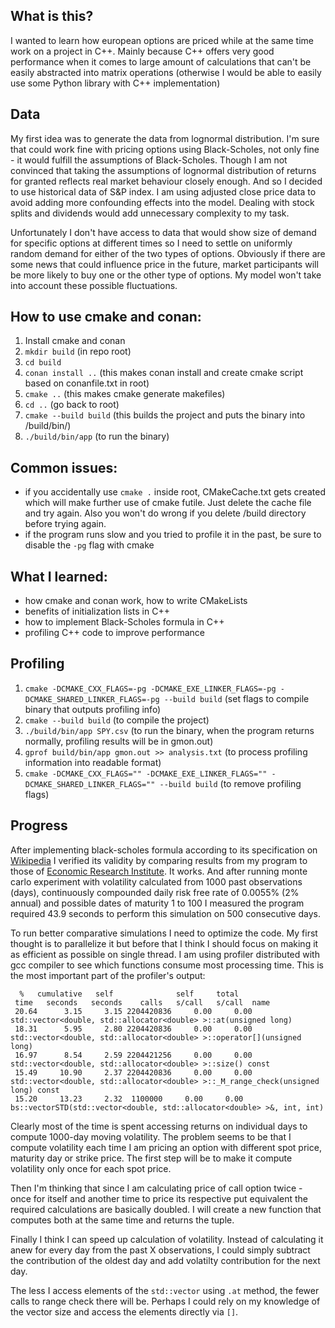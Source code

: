 ## What is this?

I wanted to learn how european options are priced while at the same time work on a project in C++. Mainly because C++ offers very good performance when it comes to large amount of calculations that can't be easily abstracted into matrix operations (otherwise I would be able to easily use some Python library with C++ implementation)

## Data

My first idea was to generate the data from lognormal distribution. I'm sure that could work fine with pricing options using Black-Scholes, not only fine - it would fulfill the assumptions of Black-Scholes. Though I am not convinced that taking the assumptions of lognormal distribution of returns for granted reflects real market behaviour closely enough. And so I decided to use historical data of S&P index. I am using adjusted close price data to avoid adding more confounding effects into the model. Dealing with stock splits and dividends would add unnecessary complexity to my task.

Unfortunately I don't have access to data that would show size of demand for specific options at different times so I need to settle on uniformly random demand for either of the two types of options. Obviously if there are some news that could influence price in the future, market participants will be more likely to buy one or the other type of options. My model won't take into account these possible fluctuations.

## How to use cmake and conan:

1. Install cmake and conan
2. `mkdir build` (in repo root)
3. `cd build`
4. `conan install ..` (this makes conan install and create cmake script based on conanfile.txt in root)
5. `cmake ..` (this makes cmake generate makefiles)
6. `cd ..` (go back to root)
7. `cmake --build build` (this builds the project and puts the binary into /build/bin/)
8. `./build/bin/app` (to run the binary)

## Common issues:

* if you accidentally use `cmake .` inside root, CMakeCache.txt gets created which will make further use of cmake futile. Just delete the cache file and try again. Also you won't do wrong if you delete /build directory before trying again.
* if the program runs slow and you tried to profile it in the past, be sure to disable the `-pg` flag with cmake

## What I learned:

* how cmake and conan work, how to write CMakeLists
* benefits of initialization lists in C++
* how to implement Black-Scholes formula in C++
* profiling C++ code to improve performance

## Profiling

1. `cmake -DCMAKE_CXX_FLAGS=-pg -DCMAKE_EXE_LINKER_FLAGS=-pg -DCMAKE_SHARED_LINKER_FLAGS=-pg --build build` (set flags to compile binary that outputs profiling info)
2. `cmake --build build` (to compile the project)
3. `./build/bin/app SPY.csv` (to run the binary, when the program returns normally, profiling results will be in gmon.out)
4. `gprof build/bin/app gmon.out >> analysis.txt` (to process profiling information into readable format)
5. `cmake -DCMAKE_CXX_FLAGS="" -DCMAKE_EXE_LINKER_FLAGS="" -DCMAKE_SHARED_LINKER_FLAGS="" --build build` (to remove profiling flags)

## Progress

After implementing black-scholes formula according to its specification on [Wikipedia](https://en.wikipedia.org/wiki/Black%E2%80%93Scholes_model#Black%E2%80%93Scholes_formula) I verified its validity by comparing results from my program to those of [Economic Research Institute](https://www.erieri.com/blackscholes). It works. And after running monte carlo experiment with volatility calculated from 1000 past observations (days), continuously compounded daily risk free rate of 0.0055% (2% annual) and possible dates of maturity 1 to 100 I measured the program required 43.9 seconds to perform this simulation on 500 consecutive days.

To run better comparative simulations I need to optimize the code. My first thought is to parallelize it but before that I think I should focus on making it as efficient as possible on single thread. I am using profiler distributed with gcc compiler to see which functions consume most processing time. This is the most important part of the profiler's output:

```
  %   cumulative   self              self     total           
 time   seconds   seconds    calls   s/call   s/call  name    
 20.64      3.15     3.15 2204420836     0.00     0.00  std::vector<double, std::allocator<double> >::at(unsigned long)
 18.31      5.95     2.80 2204420836     0.00     0.00  std::vector<double, std::allocator<double> >::operator[](unsigned long)
 16.97      8.54     2.59 2204421256     0.00     0.00  std::vector<double, std::allocator<double> >::size() const
 15.49     10.90     2.37 2204420836     0.00     0.00  std::vector<double, std::allocator<double> >::_M_range_check(unsigned long) const
 15.20     13.23     2.32  1100000     0.00     0.00  bs::vectorSTD(std::vector<double, std::allocator<double> >&, int, int)
 ```

 Clearly most of the time is spent accessing returns on individual days to compute 1000-day moving volatility. The problem seems to be that I compute volatility each time I am pricing an option with different spot price, maturity day or strike price. The first step will be to make it compute volatility only once for each spot price.

 Then I'm thinking that since I am calculating price of call option twice - once for itself and another time to price its respective put equivalent the required calculations are basically doubled. I will create a new function that computes both at the same time and returns the tuple.

 Finally I think I can speed up calculation of volatility. Instead of calculating it anew for every day from the past X observations, I could simply subtract the contribution of the oldest day and add volatilty contribution for the next day.

 The less I access elements of the `std::vector` using `.at` method, the fewer calls to range check there will be. Perhaps I could rely on my knowledge of the vector size and access the elements directly via `[]`.